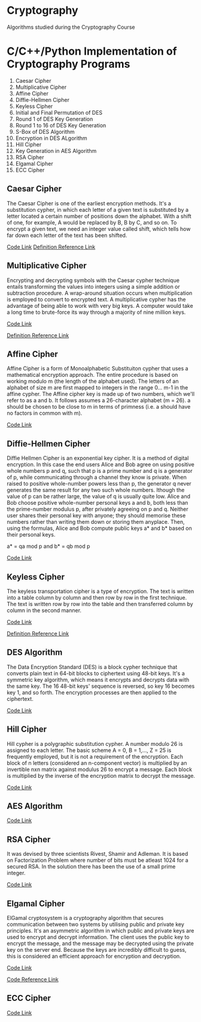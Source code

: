 # Cryptography
Algorithms studied during the Cryptography Course
# C/C++/Python Implementation of Cryptography Programs 
1.  Caesar Cipher
2.  Multiplicative Cipher
3.  Affine Cipher
4.  Diffie-Hellmen Cipher
5.  Keyless Cipher
6.  Initial and Final Permutation of DES
7.  Round 1 of DES Key Generation
8.  Round 1 to 16 of DES Key Generation
9.  S-Box of DES Algorithm
10. Encryption in DES ALgorithm
11. Hill Cipher
12. Key Generation in AES Algorithm
13. RSA Cipher
14. Elgamal Cipher 
15. ECC Cipher

## Caesar Cipher
The Caesar Cipher is one of the earliest encryption methods. It's a substitution cypher, in which each letter of a given text is substituted by a letter located a certain number of positions down the alphabet. With a shift of one, for example, A would be replaced by B, B by C, and so on. To encrypt a given text, we need an integer value called shift, which tells how far down each letter of the text has been shifted. 

[Code Link](https://github.com/SourajitaDewasi/Cryptography/blob/main/Additive%20Cipher.c)
[Definition Reference Link](https://www.geeksforgeeks.org/caesar-cipher-in-cryptography/)
## Multiplicative Cipher
Encrypting and decrypting symbols with the Caesar cypher technique entails transforming the values into integers using a simple addition or subtraction procedure. A wrap-around situation occurs when multiplication is employed to convert to encrypted text. A multiplicative cypher has the advantage of being able to work with very big keys. A computer would take a long time to brute-force its way through a majority of nine million keys.

[Code Link](https://github.com/SourajitaDewasi/Cryptography/blob/main/Affine%20Cipher.cpp)

[Definition Reference Link](https://www.tutorialspoint.com/cryptography_with_python/cryptography_with_python_multiplicative_cipher.htm)

## Affine Cipher
Affine Cipher is a form of Monoalphabetic Substituiton cypher that uses a mathematical encryption approach. The entire procedure is based on working modulo m (the length of the alphabet used). The letters of an alphabet of size m are first mapped to integers in the range 0... m-1 in the affine cypher. The Affine cipher key is made up of two numbers, which we'll refer to as a and b. It follows assumes a 26-character alphabet (m = 26). a should be chosen to be close to m in terms of primness (i.e. a should have no factors in common with m). 

[Code Link](https://github.com/SourajitaDewasi/Cryptography/blob/main/Affine%20Cipher.cpp)

## Diffie-Hellmen Cipher
Diffie Hellmen Cipher is an exponential key cipher. It is a method of digital encryption. In this case the end users Alice and Bob agree on using positive whole numbers p and q, such that p is a prime number and q is a generator of p, while communicating through a channel they know is private. When raised to positive whole-number powers less than p, the generator q never generates the same result for any two such whole numbers. lthough the value of p can be rather large, the value of q is usually quite low. Alice and Bob choose positive whole-number personal keys a and b, both less than the prime-number modulus p, after privately agreeing on p and q. Neither user shares their personal key with anyone; they should memorise these numbers rather than writing them down or storing them anyplace. Then, using the formulas, Alice and Bob compute public keys a* and b* based on their personal keys. 

a* = qa mod p and b* = qb mod p

[Code Link](https://github.com/SourajitaDewasi/Cryptography/blob/main/Diffie%20Hellmen%20Cipher.cpp)

## Keyless Cipher
The keyless transportation cipher is a type of encryption. The text is written into a table column by column and then row by row in the first technique.
The text is written row by row into the table and then transferred column by column in the second manner. 

[Code Link](https://github.com/SourajitaDewasi/Cryptography/blob/main/Keyless%20Cipher.cpp)

[Definition Reference Link](https://www.ques10.com/p/3454/what-is-keyless-transposition-cipher-give-an-exa-1/)

## DES Algorithm
The Data Encryption Standard (DES) is a block cypher technique that converts plain text in 64-bit blocks to ciphertext using 48-bit keys.
It's a symmetric key algorithm, which means it encrypts and decrypts data with the same key.
The 16 48-bit keys' sequence is reversed, so key 16 becomes key 1, and so forth.
The encryption processes are then applied to the ciphertext. 

[Code Link](https://github.com/SourajitaDewasi/Cryptography/blob/main/DES_Encryption_Complete.cpp)

## Hill Cipher
Hill cypher is a polygraphic substitution cypher.
A number modulo 26 is assigned to each letter.
The basic scheme A = 0, B = 1,..., Z = 25 is frequently employed, but it is not a requirement of the encryption.
Each block of n letters (considered an n-component vector) is multiplied by an invertible nxn matrix against modulus 26 to encrypt a message.
Each block is multiplied by the inverse of the encryption matrix to decrypt the message. 

[Code Link](https://github.com/SourajitaDewasi/Cryptography/blob/main/Hill%20Cipher.cpp)

## AES Algorithm
[Code Link](https://github.com/SourajitaDewasi/Cryptography/blob/main/AES_Key_Generation.py)

## RSA Cipher

It was devised by three scientists Rivest, Shamir and Adleman. It is based on Factorization Problem where number of bits must be atleast 1024 for a secured RSA.
In the solution there has been the use of a small prime integer.

[Code Link](https://github.com/SourajitaDewasi/Cryptography/blob/main/RSA%20Cipher.cpp)

## Elgamal Cipher
ElGamal cryptosystem is a cryptography algorithm that secures communication between two systems by utilising public and private key principles.
It's an asymmetric algorithm in which public and private keys are used to encrypt and decrypt information. The client uses the public key to encrypt the message, and the message may be decrypted using the private key on the server end.
Because the keys are incredibly difficult to guess, this is considered an efficient approach for encryption and decryption. 

[Code Link](https://github.com/SourajitaDewasi/Cryptography/blob/main/ELgamal%20Crypto%20System.cpp)

[Code Reference Link](https://github.com/DhruvDixitDD/ElGamal-based-Elliptic-Curve-Cryptography/blob/master/ElgamalEllipticCurve.cpp)

## ECC Cipher
[Code Link](https://github.com/SourajitaDewasi/Cryptography/blob/main/ECC_Cipher.c)
